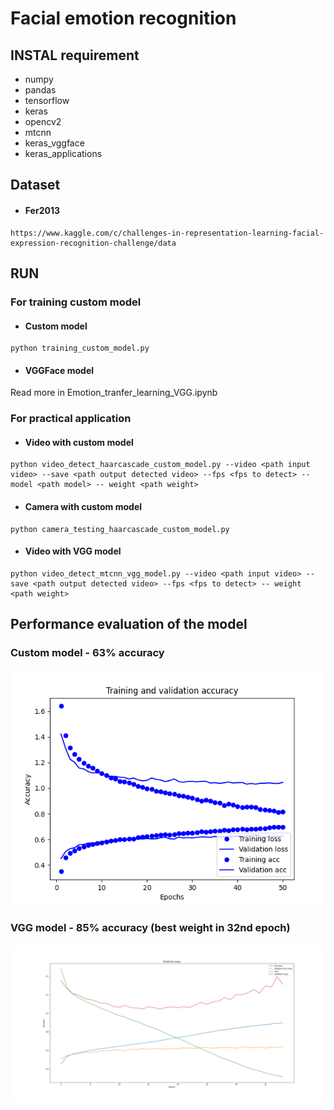 # Facial emotion recognition

## INSTAL requirement
 - numpy
 - pandas
 - tensorflow
 - keras
 - opencv2
 - mtcnn
 - keras_vggface
 - keras_applications

## Dataset
 - #### Fer2013
 ````
 https://www.kaggle.com/c/challenges-in-representation-learning-facial-expression-recognition-challenge/data
 ````

## RUN
 ### For training custom model
 - #### Custom model
 ````
 python training_custom_model.py
 ````
 
 - #### VGGFace model
 Read more in Emotion_tranfer_learning_VGG.ipynb
 
 ### For practical application
 - #### Video with custom model
 ````
 python video_detect_haarcascade_custom_model.py --video <path input video> --save <path output detected video> --fps <fps to detect> -- model <path model> -- weight <path weight>
 ````
 
 - #### Camera with custom model
 ````
 python camera_testing_haarcascade_custom_model.py
 ````
 
 - #### Video with VGG model
 ````
 python video_detect_mtcnn_vgg_model.py --video <path input video> --save <path output detected video> --fps <fps to detect> -- weight <path weight>
 ````

## Performance evaluation of the model
 ### Custom model - 63% accuracy
 ![alt text](training_custom_model.png?raw=true)
 ### VGG model - 85% accuracy (best weight in 32nd epoch)
 ![alt text](training_vgg_model.png?raw=true)

 
